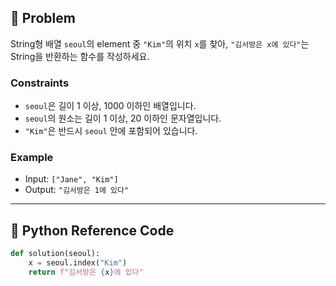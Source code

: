 ## 🧠 Problem
String형 배열 `seoul`의 element 중 `"Kim"`의 위치 `x`를 찾아, `"김서방은 x에 있다"`는 String을 반환하는 함수를 작성하세요.

### Constraints
- `seoul`은 길이 1 이상, 1000 이하인 배열입니다.
- `seoul`의 원소는 길이 1 이상, 20 이하인 문자열입니다.
- `"Kim"`은 반드시 `seoul` 안에 포함되어 있습니다.

### Example
- Input: `["Jane", "Kim"]`
- Output: `"김서방은 1에 있다"`

---

## 🐍 Python Reference Code

```python
def solution(seoul):
    x = seoul.index("Kim")
    return f"김서방은 {x}에 있다"
```
